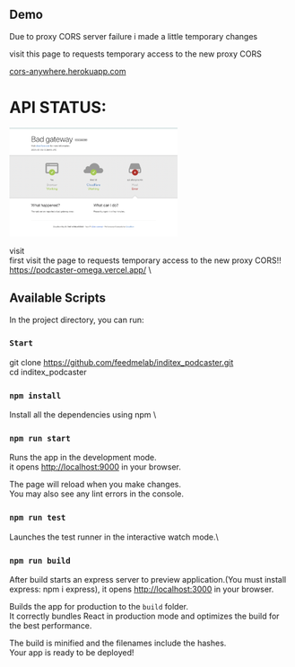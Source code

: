 ## Demo

<p>Due to proxy CORS server failure i made a little temporary changes</p>
<p>visit this page to requests temporary access to the new proxy CORS</p>
<a href="https://cors-anywhere.herokuapp.com/corsdemo">cors-anywhere.herokuapp.com</a>
<h1>API STATUS:</h1>

<p align="left"><img src="status.png" width="300px" alt="Api Status" /></p>

visit \
first visit the page to requests temporary access to the new proxy CORS!!
https://podcaster-omega.vercel.app/ \

## Available Scripts

In the project directory, you can run:

### `Start`

git clone https://github.com/feedmelab/inditex_podcaster.git \
cd inditex_podcaster

### `npm install`

Install all the dependencies using npm \

### `npm run start`

Runs the app in the development mode.\
it opens [http://localhost:9000](http://localhost:9000) in your browser.

The page will reload when you make changes.\
You may also see any lint errors in the console.

### `npm run test`

Launches the test runner in the interactive watch mode.\

### `npm run build`

After build starts an express server to preview application.(You must install express: npm i express),
it opens [http://localhost:3000](http://localhost:3000) in your browser.

Builds the app for production to the `build` folder.\
It correctly bundles React in production mode and optimizes the build for the best performance.

The build is minified and the filenames include the hashes.\
Your app is ready to be deployed!
